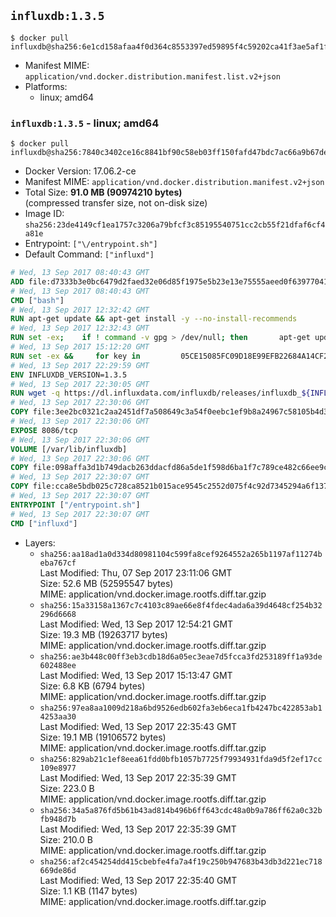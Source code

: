 ## `influxdb:1.3.5`

```console
$ docker pull influxdb@sha256:6e1cd158afaa4f0d364c8553397ed59895f4c59202ca41f3ae5af1f2d404c45d
```

-	Manifest MIME: `application/vnd.docker.distribution.manifest.list.v2+json`
-	Platforms:
	-	linux; amd64

### `influxdb:1.3.5` - linux; amd64

```console
$ docker pull influxdb@sha256:7840c3402ce16c8841bf90c58eb03ff150fafd47bdc7ac66a9b67def1d6abd90
```

-	Docker Version: 17.06.2-ce
-	Manifest MIME: `application/vnd.docker.distribution.manifest.v2+json`
-	Total Size: **91.0 MB (90974210 bytes)**  
	(compressed transfer size, not on-disk size)
-	Image ID: `sha256:23de4149cf1ea1757c3206a79bfcf3c85195540751cc2cb55f21dfaf6cf4a81e`
-	Entrypoint: `["\/entrypoint.sh"]`
-	Default Command: `["influxd"]`

```dockerfile
# Wed, 13 Sep 2017 08:40:43 GMT
ADD file:d7333b3e0bc6479d2faed32e06d85f1975e5b23e13e75555aeed0f639770413b in / 
# Wed, 13 Sep 2017 08:40:43 GMT
CMD ["bash"]
# Wed, 13 Sep 2017 12:32:42 GMT
RUN apt-get update && apt-get install -y --no-install-recommends 		ca-certificates 		curl 		wget 	&& rm -rf /var/lib/apt/lists/*
# Wed, 13 Sep 2017 12:32:43 GMT
RUN set -ex; 	if ! command -v gpg > /dev/null; then 		apt-get update; 		apt-get install -y --no-install-recommends 			gnupg2 			dirmngr 		; 		rm -rf /var/lib/apt/lists/*; 	fi
# Wed, 13 Sep 2017 15:12:20 GMT
RUN set -ex &&     for key in         05CE15085FC09D18E99EFB22684A14CF2582E0C5 ;     do         gpg --keyserver ha.pool.sks-keyservers.net --recv-keys "$key" ||         gpg --keyserver pgp.mit.edu --recv-keys "$key" ||         gpg --keyserver keyserver.pgp.com --recv-keys "$key" ;     done
# Wed, 13 Sep 2017 22:29:59 GMT
ENV INFLUXDB_VERSION=1.3.5
# Wed, 13 Sep 2017 22:30:05 GMT
RUN wget -q https://dl.influxdata.com/influxdb/releases/influxdb_${INFLUXDB_VERSION}_amd64.deb.asc &&     wget -q https://dl.influxdata.com/influxdb/releases/influxdb_${INFLUXDB_VERSION}_amd64.deb &&     gpg --batch --verify influxdb_${INFLUXDB_VERSION}_amd64.deb.asc influxdb_${INFLUXDB_VERSION}_amd64.deb &&     dpkg -i influxdb_${INFLUXDB_VERSION}_amd64.deb &&     rm -f influxdb_${INFLUXDB_VERSION}_amd64.deb*
# Wed, 13 Sep 2017 22:30:06 GMT
COPY file:3ee2bc0321c2aa2451df7a508649c3a54f0eebc1ef9b8a24967c58105b4d3160 in /etc/influxdb/influxdb.conf 
# Wed, 13 Sep 2017 22:30:06 GMT
EXPOSE 8086/tcp
# Wed, 13 Sep 2017 22:30:06 GMT
VOLUME [/var/lib/influxdb]
# Wed, 13 Sep 2017 22:30:06 GMT
COPY file:098affa3d1b749dacb263ddacfd86a5de1f598d6ba1f7c789ce482c66ee9c80b in /entrypoint.sh 
# Wed, 13 Sep 2017 22:30:07 GMT
COPY file:cca8e5bdb025c728ca8521b015ace9545c2552d075f4c92d7345294a6f1371c2 in /init-influxdb.sh 
# Wed, 13 Sep 2017 22:30:07 GMT
ENTRYPOINT ["/entrypoint.sh"]
# Wed, 13 Sep 2017 22:30:07 GMT
CMD ["influxd"]
```

-	Layers:
	-	`sha256:aa18ad1a0d334d80981104c599fa8cef9264552a265b1197af11274beba767cf`  
		Last Modified: Thu, 07 Sep 2017 23:11:06 GMT  
		Size: 52.6 MB (52595547 bytes)  
		MIME: application/vnd.docker.image.rootfs.diff.tar.gzip
	-	`sha256:15a33158a1367c7c4103c89ae66e8f4fdec4ada6a39d4648cf254b32296d6668`  
		Last Modified: Wed, 13 Sep 2017 12:54:21 GMT  
		Size: 19.3 MB (19263717 bytes)  
		MIME: application/vnd.docker.image.rootfs.diff.tar.gzip
	-	`sha256:ae3b448c00ff3eb3cdb18d6a05ec3eae7d5fcca3fd253189ff1a93de602488ee`  
		Last Modified: Wed, 13 Sep 2017 15:13:47 GMT  
		Size: 6.8 KB (6794 bytes)  
		MIME: application/vnd.docker.image.rootfs.diff.tar.gzip
	-	`sha256:97ea8aa1009d218a6bd9526edb602fa3eb6eca1fb4247bc422853ab14253aa30`  
		Last Modified: Wed, 13 Sep 2017 22:35:43 GMT  
		Size: 19.1 MB (19106572 bytes)  
		MIME: application/vnd.docker.image.rootfs.diff.tar.gzip
	-	`sha256:829ab21c1ef8eea61fdd0bfb1057b7725f79934931fda9d5f2ef17cc109e8977`  
		Last Modified: Wed, 13 Sep 2017 22:35:39 GMT  
		Size: 223.0 B  
		MIME: application/vnd.docker.image.rootfs.diff.tar.gzip
	-	`sha256:34a5a876fd5b61b43ad814b496b6ff643cdc48a0b9a786ff62a0c32bfb948d7b`  
		Last Modified: Wed, 13 Sep 2017 22:35:39 GMT  
		Size: 210.0 B  
		MIME: application/vnd.docker.image.rootfs.diff.tar.gzip
	-	`sha256:af2c454254dd415cbebfe4fa7a4f19c250b947683b43db3d221ec718669de86d`  
		Last Modified: Wed, 13 Sep 2017 22:35:40 GMT  
		Size: 1.1 KB (1147 bytes)  
		MIME: application/vnd.docker.image.rootfs.diff.tar.gzip
